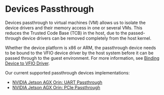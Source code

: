 <!--
    Copyright 2022-2023 TII (SSRC) and the Ghaf contributors
    SPDX-License-Identifier: CC-BY-SA-4.0
-->

# Devices Passthrough

Devices passthrough to virtual machines (VM) allows us to isolate the device drivers 
and their memory access in one or several VMs. This reduces the Trusted Code Base (TCB) in the host, due to the passed-through device drivers can be removed completely from the host kernel.

Whether the device platform is x86 or ARM, the passthrough device needs to be bound to the VFIO device driver by the host system before it can be passed through to the guest environment. For more information, see [Binding Device to VFIO Driver](vfio.md).


Our current supported passthrough devices implementations:
- [NVIDIA Jetson AGX Orin: UART Passthrough](nvidia_agx_pt_uart.md)
- [NVIDIA Jetson AGX Orin: PCIe Passthrough](nvidia_agx_pt_pcie.md)
